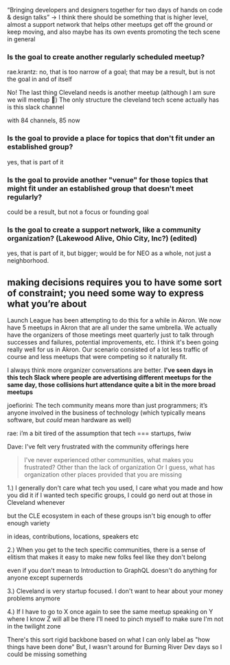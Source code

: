 
“Bringing developers and designers together for two days of hands on code & design talks” -> I think there should be something that is higher level, almost a support network that helps other meetups get off the ground or keep moving, and also maybe has its own events promoting the tech scene in general


### Is the goal to create another regularly scheduled meetup?

rae.krantz: no, that is too narrow of a goal; that may be a result, but is not the goal in and of itself

No! The last thing Cleveland needs is another meetup (although I am sure we will meetup :slightly_smiling_face:)
The only structure the cleveland tech scene actually has is this slack channel

with 84 channels, 85 now

### Is the goal to provide a place for topics that don't fit under an established group?
yes, that is part of it

### Is the goal to provide another "venue" for those topics that might fit under an established group that doesn't meet regularly?

could be a result, but not a focus or founding goal

### Is the goal to create a support network,  like a community organization?  (Lakewood Alive, Ohio City, Inc?) (edited)
yes, that is part of it, but bigger; would be for NEO as a whole, not just a neighborhood.

making decisions requires you to have some sort of constraint; you need some way to express what you’re about
---

Launch League has been attempting to do this for a while in Akron. We now have 5 meetups in Akron that are all under the same umbrella. We actually have the organizers of those meetings meet quarterly just to talk through successes and failures, potential improvements, etc. I think it's been going really well for us in Akron. Our scenario consisted of a lot less traffic of course and less meetups that were competing so it naturally fit.
 
I always think more organizer conversations are better. **I've seen days in this tech Slack where people are advertising different meetups for the same day, those collisions hurt attendance quite a bit in the more broad meetups**


joefiorini: The tech community means more than just programmers; it’s anyone involved in the business of technology (which typically means software, but _could_ mean hardware as well)

rae: i’m a bit tired of the assumption that tech === startups, fwiw

Dave: I've felt very frustrated with the community offerings here

> I've never experienced other communities, what makes you frustrated?
> Other than the lack of organization
> Or I guess, what has organization other places provided that you are missing


1.) I generally don't care what tech you used, I care what you made and how you did it
if I wanted tech specific groups, I could go nerd out at those in Cleveland whenever

but the CLE ecosystem in each of these groups isn't big enough to offer enough variety

in ideas, contributions, locations, speakers etc

2.) When you get to the tech specific communities, there is a sense of elitism that makes it easy to make new folks feel like they don't belong

even if you don't mean to
Introduction to GraphQL doesn't do anything for anyone except supernerds

3.) Cleveland is very startup focused. I don't want to hear about your money problems anymore

4.) If I have to go to X once again to see the same meetup speaking on Y where I know Z will all be there I'll need to pinch myself to make sure I'm not in the twilight zone

There's this sort rigid backbone based on what I can only label as "how things have been done"
But, I wasn't around for Burning River Dev days so I could be missing something
